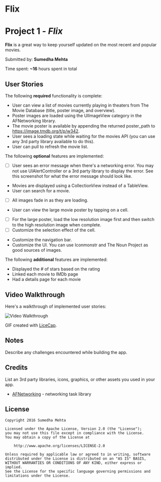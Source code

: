 # Flix

# Project 1 - *Flix*

**Flix** is a great way to keep yourself updated on the most recent and popular movies.

Submitted by: **Sumedha Mehta**

Time spent: **~16** hours spent in total

## User Stories

The following **required** functionality is complete:

*  User can view a list of movies currently playing in theaters from The Movie Database (title, poster image, and overview).
*  Poster images are loaded using the UIImageView category in the AFNetworking library.
*  The movie poster is available by appending the returned poster_path to https://image.tmdb.org/t/p/w342.
*  User sees a loading state while waiting for the movies API (you can use any 3rd party library available to do this).
*  User can pull to refresh the movie list.

The following **optional** features are implemented:
* [ ] User sees an error message when there's a networking error. You may not use UIAlertController or a 3rd party library to display the error. See this screenshot for what the error message should look like.
*  Movies are displayed using a CollectionView instead of a TableView.
*  User can search for a movie.
* [ ] All images fade in as they are loading.
*  User can view the large movie poster by tapping on a cell.
* [ ] For the large poster, load the low resolution image first and then switch to the high resolution image when complete.
* [ ] Customize the selection effect of the cell.
*  Customize the navigation bar.
*  Customize the UI. You can use Iconmonstr and The Noun Project as good sources of images.

The following **additional** features are implemented:

-  Displayed the # of stars based on the rating
-  Linked each movie to IMDb page
-  Had a details page for each movie

## Video Walkthrough

Here's a walkthrough of implemented user stories:

<img src='http://i.imgur.com/7XvcDWc/gif/file.gif' title='Video Walkthrough' width='' alt='Video Walkthrough' />

GIF created with [LiceCap](http://www.cockos.com/licecap/).

## Notes

Describe any challenges encountered while building the app.

## Credits

List an 3rd party libraries, icons, graphics, or other assets you used in your app.

- [AFNetworking](https://github.com/AFNetworking/AFNetworking) - networking task library

## License

    Copyright 2016 Sumedha Mehta

    Licensed under the Apache License, Version 2.0 (the "License");
    you may not use this file except in compliance with the License.
    You may obtain a copy of the License at

        http://www.apache.org/licenses/LICENSE-2.0

    Unless required by applicable law or agreed to in writing, software
    distributed under the License is distributed on an "AS IS" BASIS,
    WITHOUT WARRANTIES OR CONDITIONS OF ANY KIND, either express or implied.
    See the License for the specific language governing permissions and
    limitations under the License.
